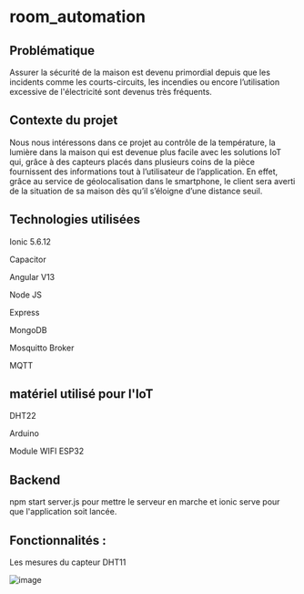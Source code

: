 # room_automation
## Problématique
Assurer la sécurité de la maison est devenu primordial depuis que les incidents comme les
courts-circuits, les incendies ou encore l’utilisation excessive de l'électricité sont devenus très
fréquents.
## Contexte du projet 
Nous nous intéressons dans ce projet au contrôle de la température, la lumière dans la maison
qui est devenue plus facile avec les solutions IoT qui, grâce à des capteurs placés dans
plusieurs coins de la pièce fournissent des informations tout à l’utilisateur de l’application.
En effet, grâce au service de géolocalisation dans le smartphone, le client sera averti de la
situation de sa maison dès qu’il s’éloigne d’une distance seuil.
## Technologies utilisées
Ionic 5.6.12

Capacitor

Angular V13

Node JS 

Express

MongoDB

Mosquitto Broker

MQTT
## matériel utilisé pour l'IoT
DHT22

Arduino

Module WIFI ESP32

## Backend
npm start server.js pour mettre le serveur en marche et ionic serve pour que l'application soit lancée.



## Fonctionnalités :

Les mesures du capteur DHT11

![image](https://user-images.githubusercontent.com/69841466/148639846-d106c8b0-1612-40c5-9388-f21a8f6939bb.png)



